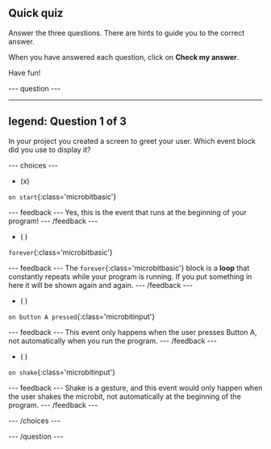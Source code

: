 ## Quick quiz

Answer the three questions. There are hints to guide you to the correct answer.

When you have answered each question, click on **Check my answer**. 

Have fun!

--- question ---

---
legend: Question 1 of 3
---

In your project you created a screen to greet your user. Which event block did you use to display it?

--- choices ---

- (x)

`on start`{:class='microbitbasic'}

  --- feedback ---
Yes, this is the event that runs at the beginning of your program!
  --- /feedback ---

- ( )

`forever`{:class='microbitbasic'}

  --- feedback ---
The `forever`{:class='microbitbasic'} block is a **loop** that constantly repeats while your program is running. If you put something in here it will be shown again and again.
  --- /feedback ---

- ( ) 

`on button A pressed`{:class='microbitinput'}

  --- feedback ---
This event only happens when the user presses Button A, not automatically when you run the program.
  --- /feedback ---

- ( ) 

`on shake`{:class='microbitinput'}

  --- feedback ---
Shake is a gesture, and this event would only happen when the user shakes the microbit, not automatically at the beginning of the program.
  --- /feedback ---

--- /choices ---

--- /question ---
